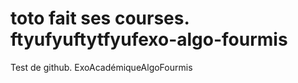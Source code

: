 toto fait ses courses.
﻿ftyufyuftytfyufexo-algo-fourmis
================
Test de github.
ExoAcadémiqueAlgoFourmis

